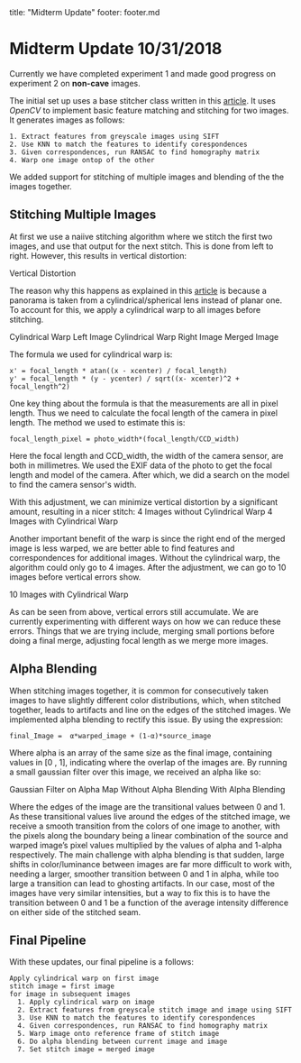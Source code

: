 <frontmatter>
  title: "Midterm Update"
  footer: footer.md
</frontmatter>

<include src="nav.md" boilerplate />

# Midterm Update 10/31/2018
Currently we have completed experiment 1 and made good progress on experiment 2 on **non-cave** images.

<pic src="images/image0.jpg" width="300" alt="Logo"></pic>
<pic src="images/image1.jpg" width="300" alt="Logo"></pic>
<pic src="images/image2.jpg" width="300" alt="Logo"></pic>

The initial set up uses a base stitcher class written in this [article](https://www.pyimagesearch.com/2016/01/11/opencv-panorama-stitching/
). It uses *OpenCV* to implement basic feature matching and stitching for two images. It generates images as follows:

```
1. Extract features from greyscale images using SIFT
2. Use KNN to match the features to identify corespondences
3. Given correspondences, run RANSAC to find homography matrix
4. Warp one image ontop of the other
```
We added support for stitching of multiple images and blending of the the images together.

## Stitching Multiple Images
At first we use a naiive stitching algorithm where we stitch the first two images, and use that output for the next stitch. This is done from left to right. However, this results in vertical distortion:

<pic src="images/verticaldistort.png" width="400" alt="Logo">Vertical Distortion</pic>

The reason why this happens as explained in this [article](http://ppwwyyxx.com/2016/How-to-Write-a-Panorama-Stitcher/) is because a panorama is taken from a cylindrical/spherical lens instead of planar one. To account for this, we apply a cylindrical warp to all images before stitching.

<pic src="images/cylindricalwarp1.png" width="200" alt="Logo">Cylindrical Warp Left Image</pic>
<pic src="images/cylindricalwarp2.png" width="200" alt="Logo">Cylindrical Warp Right Image</pic>
<pic src="images/merged.png" width="400" alt="Logo">Merged Image</pic>

The formula we used for cylindrical warp is:

```
x' = focal_length * atan((x - xcenter) / focal_length)
y' = focal_length * (y - ycenter) / sqrt((x- xcenter)^2 + focal_length^2)
```

One key thing about the formula is that the measurements are all in pixel length. Thus we need to calculate the focal length of the camera in pixel length. The method we used to estimate this is:

```
focal_length_pixel = photo_width*(focal_length/CCD_width)
```
Here the focal length and CCD_width, the width of the camera sensor, are both in millimetres. We used the EXIF data of the photo to get the focal length and model of the camera. After which, we did a search on the model to find the camera sensor's width.

With this adjustment, we can minimize vertical distortion by a significant amount, resulting in a nicer stitch:
<pic src="images/verticaldistort.png" width="400" alt="Logo">4 Images without Cylindrical Warp</pic>
<pic src="images/longmerge.png" width="400" alt="Logo">4 Images with Cylindrical Warp</pic>

Another important benefit of the warp is since the right end of the merged image is less warped, we are better able to find features and correspondences for additional images. Without the cylindrical warp, the algorithm could only go to 4 images. After the adjustment, we can go to 10 images before vertical errors show.

<pic src="images/longermerge.png" width="800" alt="Logo">10 Images with Cylindrical Warp</pic>

As can be seen from above, vertical errors still accumulate. We are currently experimenting with different ways on how we can reduce these errors. Things that we are trying include, merging small portions before doing a final merge, adjusting focal length as we merge more images.

## Alpha Blending

When stitching images together, it is common for consecutively taken images to have slightly different color distributions, which, when stitched together, leads to artifacts and line on the edges of the stitched images. We implemented alpha blending to rectify this issue. By using the expression:

```
final_Image =  α*warped_image + (1-α)*source_image
```

Where alpha is an array of the same size as the final image, containing values in [0 , 1], indicating where the overlap of the images are. By running a small gaussian filter over this image, we received an alpha like so:

<pic src="images/filter.png" width="300" alt="Logo">Gaussian Filter on Alpha Map</pic>
<pic src="images/badblend.png" width="300" alt="Logo">Without Alpha Blending</pic>
<pic src="images/goodblend.png" width="300" alt="Logo">With Alpha Blending</pic>

Where the edges of the image are the transitional values between 0 and 1. As these transitional values live around the edges of the stitched image, we receive a smooth transition from the colors of one image to another, with the pixels along the boundary being a linear combination of the source and warped image’s pixel values multiplied by the values of alpha and 1-alpha respectively. The main challenge with alpha blending is that sudden, large shifts in color/luminance between images are far more difficult to work with, needing a larger, smoother transition between 0 and 1 in alpha, while too large a transition can lead to ghosting artifacts. In our case, most of the images have very similar intensities, but a way to fix this is to have the transition between 0 and 1 be a function of the average intensity difference on either side of the stitched seam.

## Final Pipeline
With these updates, our final pipeline is a follows:
```
Apply cylindrical warp on first image
stitch image = first image
for image in subsequent images
  1. Apply cylindrical warp on image
  2. Extract features from greyscale stitch image and image using SIFT
  3. Use KNN to match the features to identify corespondences
  4. Given correspondences, run RANSAC to find homography matrix
  5. Warp image onto reference frame of stitch image
  6. Do alpha blending between current image and image
  7. Set stitch image = merged image
```
